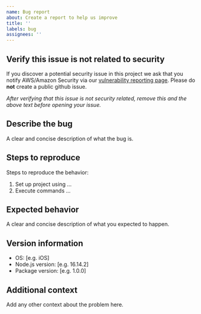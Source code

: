 ```yaml
---
name: Bug report
about: Create a report to help us improve
title: ''
labels: bug
assignees: ''
---
```


## Verify this issue is not related to security

If you discover a potential security issue in this project we ask that you notify AWS/Amazon Security via our
[vulnerability reporting page](http://aws.amazon.com/security/vulnerability-reporting/). Please do **not** create a public github issue.

_After verifying that this issue is not security related, remove this and the above text before opening your issue._

## Describe the bug

A clear and concise description of what the bug is.

## Steps to reproduce

Steps to reproduce the behavior:

1. Set up project using ...
2. Execute commands ...

## Expected behavior

A clear and concise description of what you expected to happen.

## Version information

- OS: [e.g. iOS]
- Node.js version: [e.g. 16.14.2]
- Package version: [e.g. 1.0.0]

## Additional context

Add any other context about the problem here.
